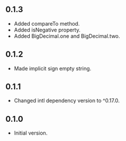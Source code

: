 ## 0.1.3

- Added compareTo method.
- Added isNegative property.
- Added BigDecimal.one and BigDecimal.two.
## 0.1.2

- Made implicit sign empty string.
## 0.1.1

- Changed intl dependency version to ^0.17.0.
## 0.1.0

- Initial version.
